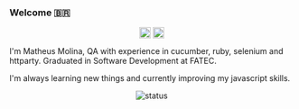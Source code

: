 ### Welcome 🇧🇷

  

<p  align="center">
<a  href="https://www.linkedin.com/in/matheus-molina/"  target="blank"><img  align="center"  src="https://cdn.jsdelivr.net/npm/simple-icons@3.0.1/icons/linkedin.svg"  alt="linkedin"  height="20"  width="20"  /></a>
<a  href="https://www.instagram.com/imathhmolina/"  target="blank"><img  align="center"  src="https://cdn.jsdelivr.net/npm/simple-icons@3.0.1/icons/instagram.svg"  alt="instagram"  height="20"  width="20"  /></a>
</p>

  
  

I'm Matheus Molina, QA with experience in cucumber, ruby, selenium and httparty. Graduated in Software Development at FATEC.

I'm always learning new things and currently improving my javascript skills.

  
  
<div align="center">
<img  align="center"  alt="status"  src="https://github-readme-stats.vercel.app/api?username=mathhmolina"/>
</div>

